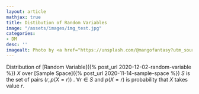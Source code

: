 ```yaml
---
layout: article
mathjax: true
title: Distibution of Random Variables
image: "/assets/images/img_test.jpg"
categories:
- DM
desc: '' 
imagealt: Photo by <a href="https://unsplash.com/@mangofantasy?utm_source=unsplash&utm_medium=referral&utm_content=creditCopyText">Tim Johnson</a> on <a href="https://unsplash.com/s/photos/logic?utm_source=unsplash&utm_medium=referral&utm_content=creditCopyText">Unsplash</a>
---
```


Distribution of [Random Variable]({% post_url 2020-12-02-random-variable %}) $X$ over [Sample Space]({% post_url 2020-11-14-sample-space %}) $S$ is the set of pairs $(r, p(X=r))$ .
$\forall r \in S$ and $p(X=r)$ is probability that $X$ takes value $r$.